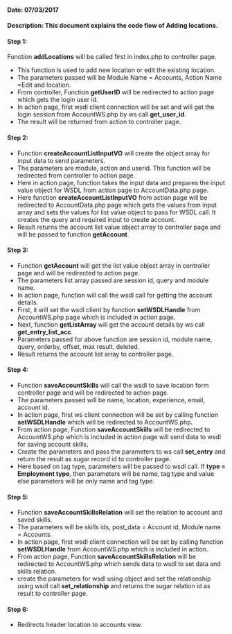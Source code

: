 #### Date: 07/03/2017

#### Description: This document explains the code flow of Adding locations.

#### Step 1:

Function **addLocations** will be called first in index.php to controller page.

- This function is used to add new location or edit the existing location.
- The parameters passed will be Module Name = Accounts, Action Name =Edit and location.
- From controller, Function **getUserID** will be redirected to action page which gets the login user id. 
- In action page, first wsdl client connection will be set and will get the login session from AccountWS.php by ws call **get_user_id**.
- The result will be returned from action to controller page.

#### Step 2:

- Function **createAccountListInputVO** will create the object array for input data to send parameters. 
- The parameters are module, action and userid. This function will be redirected from controller to action page.
- Here in action page, function takes the input data and prepares the input value object for WSDL from action page to AccountData.php page.
- Here function **createAccountListInputVO** from action page will be redirected to AccountData.php page which gets the values from input array and sets the values for list value object to pass for WSDL call. It creates the query and required input to create account.
- Result returns the account list value object array to controller page and will be passed to function **getAccount**.

#### Step 3:

- Function **getAccount** will get the list value object array in controller page and will be redirected to action page.
- The parameters list array passed are session id, query and module name.
- In action page, function will call the wsdl call for getting the account details.
- First, it will set the wsdl client by function **setWSDLHandle** from AccountWS.php page which is included in action page.
- Next, function **getListArray** will get the account details by ws call **get_entry_list_acc**.
- Parameters passed for above function are session id, module name, query, orderby, offset, max result, deleted.
- Result returns the account list array to controller page.


#### Step 4:

- Function **saveAccountSkills** will call the wsdl to save location form controller page and will be redirected to action page.
- The parameters passed will be name, location, experience, email, account id.
- In action page, first ws client connection will be set by calling function **setWSDLHandle** which will be redirected to AccountWS.php.
- From action page, Function **saveAccountSkills** will be redirected to AccountWS.php which is included in action page will send data to wsdl for saving account skills.
- Create the parameters and pass the parameters to ws call **set_entry** and return the result as sugar record id to controller page.
- Here based on tag type, parameters will be passed to wsdl call. If **type = Employment type**, then parameters will be name, tag type and value else parameters will be only name and tag type. 

#### Step 5:

- Function **saveAccountSkillsRelation** will set the relation to account and saved skills.
- The parameters will be skills ids, post_data = Account id, Module name = Accounts.
- In action page, first wsdl client connection will be set by calling function **setWSDLHandle** from AccountWS.php which is included in action.
- From action page, Function **saveAccountSkillsRelation** will be redirected to AccountWS.php  which sends data to wsdl to set data and skills relation.
- create the parameters for wsdl using object and set the relationship using wsdl call **set_relationship** and returns the sugar relation id as result to controller page.

#### Step 6:

- Redirects header location to accounts view.

